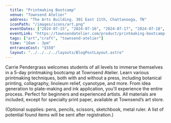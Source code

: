 ```yaml
---
  title: "Printmaking Bootcamp"
  venue: "Townsend Atelier"
  address: "The Arts Building. 301 East 11th, Chattanooga, TN"
  iconPath: "/images/icons/art.png"
  eventDates: ["2024-07-15", "2024-07-16", "2024-07-17", "2024-07-18", "2024-07-19"]
  eventLink: "https://townsendatelier.com/product/printmaking-bootcamp-for-adults/"
  tags: ["art","craft", "townsend-atelier"]
  time: "10am - 3pm"
  entranceCost: "$550"
  layout: "../../../../layouts/BlogPostLayout.astro"
---
```


Carrie Pendergrass welcomes students of all levels to immerse themselves in a 5-day printmaking bootcamp at Townsend Atelier. Learn various printmaking techniques, both with and without a press, including botanical printing, collagraphy, linoleum relief, cyanotype, and more. From idea generation to plate-making and ink application, you'll experience the entire process. Perfect for beginners and experienced artists. All materials are included, except for specialty print paper, available at Townsend’s art store.

(Optional supplies: pens, pencils, scissors, sketchbook, metal ruler. A list of potential found items will be sent after registration.)